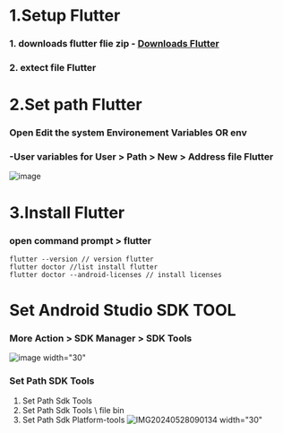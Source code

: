 # 1.Setup Flutter
### 1. downloads flutter flie zip  - [Downloads Flutter](https://docs.flutter.dev/get-started/install/windows/desktop?tab=download)
### 2. extect file Flutter

# 2.Set path Flutter
### Open Edit the system Environement Variables OR env
### -User variables for User > Path > New > Address file Flutter
![image](https://github.com/USer99pro/flutter/assets/170594967/1c6a08a3-2a57-4912-bb94-aa28c2a4aa2a)


# 3.Install Flutter 
### open command prompt > flutter
```
flutter --version // version flutter
flutter doctor //list install flutter 
flutter doctor --android-licenses // install licenses
```

# Set Android Studio SDK TOOL
### More Action > SDK Manager > SDK Tools
![image width="30"](https://github.com/USer99pro/flutter/assets/170594967/77834fb2-e0ba-43e6-bc28-df800d557da5)
### Set Path SDK Tools
1. Set Path Sdk Tools
2. Set Path Sdk Tools \ file bin
3. Set Path Sdk Platform-tools
![IMG20240528090134 width="30"](https://github.com/USer99pro/flutter/assets/170594967/23ebea10-f313-4a5a-b971-400faf697fdc)




